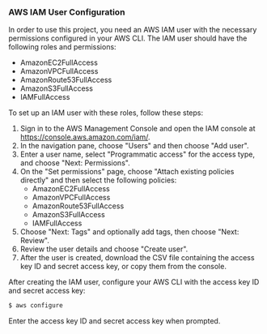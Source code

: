 ### AWS IAM User Configuration

In order to use this project, you need an AWS IAM user with the necessary permissions configured in your AWS CLI. The IAM user should have the following roles and permissions:

- AmazonEC2FullAccess
- AmazonVPCFullAccess
- AmazonRoute53FullAccess
- AmazonS3FullAccess
- IAMFullAccess

To set up an IAM user with these roles, follow these steps:

1. Sign in to the AWS Management Console and open the IAM console at https://console.aws.amazon.com/iam/.
2. In the navigation pane, choose "Users" and then choose "Add user".
3. Enter a user name, select "Programmatic access" for the access type, and choose "Next: Permissions".
4. On the "Set permissions" page, choose "Attach existing policies directly" and then select the following policies:
   - AmazonEC2FullAccess
   - AmazonVPCFullAccess
   - AmazonRoute53FullAccess
   - AmazonS3FullAccess
   - IAMFullAccess
5. Choose "Next: Tags" and optionally add tags, then choose "Next: Review".
6. Review the user details and choose "Create user".
7. After the user is created, download the CSV file containing the access key ID and secret access key, or copy them from the console.

After creating the IAM user, configure your AWS CLI with the access key ID and secret access key:

```bash
$ aws configure
```

Enter the access key ID and secret access key when prompted.
